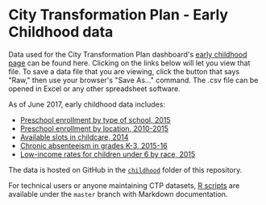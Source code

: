 # City Transformation Plan - Early Childhood data

Data used for the City Transformation Plan dashboard's [early childhood page](https://ct-data-haven.github.io/ctp-dash/pages/childhood.html) can be found here. Clicking on the links below will let you view that file. To save a data file that you are viewing, click the button that says "Raw," then use your browser's "Save As..." command. The .csv file can be opened in Excel or any other spreadsheet software.

As of June 2017, early childhood data includes:

* [Preschool enrollment by type of school, 2015](acs_prek_enrollment_by_type.csv)
* [Preschool enrollment by location, 2010-2015](acs_prek_enrollment_trend.csv)
* [Available slots in childcare, 2014](childcare.csv)
* [Chronic absenteeism in grades K-3, 2015-16](chronic_absenteeism.csv)
* [Low-income rates for children under 6 by race, 2015](low_income_kids_by_race.csv)

The data is hosted on GitHub in the [`childhood`](./) folder of this repository.

For technical users or anyone maintaining CTP datasets, [R scripts](../../../../R) are available under the `master` branch with Markdown documentation.
